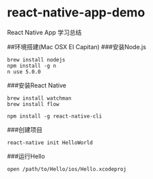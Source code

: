 # react-native-app-demo
React Native App 学习总结

##环境搭建(Mac OSX EI Capitan)
###安装Node.js
```
brew install nodejs
npm install -g n
n use 5.0.0
```

###安装React Native
```
brew install watchman
brew install flow

npm install -g react-native-cli
```

###创建项目
```
react-native init HelloWorld
```
###运行Hello
```
open /path/to/Hello/ios/Hello.xcodeproj
```
